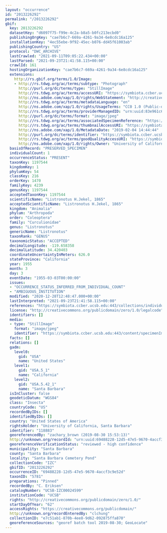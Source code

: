 ```yaml
---
layout: "occurrence"
id: "2013226292"
permalink: "/2013226292"
gbif:
  key: 2013226292
  datasetKey: "d6097f75-f99e-4c2a-b8a5-b0fc213ecbd0"
  publishingOrgKey: "cae7b6c7-669a-4261-9a34-6e8cdc16a125"
  installationKey: "4ec55ebe-9f92-45ec-b076-dd45f61003ab"
  publishingCountry: "US"
  protocol: "DWC_ARCHIVE"
  lastCrawled: "2021-09-11T09:05:22.434+00:00"
  lastParsed: "2021-09-23T21:41:58.115+00:00"
  crawlId: 161
  hostingOrganizationKey: "cae7b6c7-669a-4261-9a34-6e8cdc16a125"
  extensions:
    http://rs.gbif.org/terms/1.0/Image:
    - http://rs.tdwg.org/ac/terms/subtype: "Photograph"
      http://purl.org/dc/terms/type: "StillImage"
      http://rs.tdwg.org/ac/terms/accessURI: "https://symbiota.ccber.ucsb.edu:443/content/specimenImages/UCSB_IZC/UCSB-IZC00024/UCSB-IZC00024599_lg.jpg"
      http://ns.adobe.com/xap/1.0/rights/WebStatement: "http://creativecommons.org/publicdomain/zero/1.0/"
      http://rs.tdwg.org/ac/terms/metadataLanguage: "en"
      http://ns.adobe.com/xap/1.0/rights/UsageTerms: "CC0 1.0 (Public-domain)"
      http://rs.tdwg.org/ac/terms/providerManagedID: "urn:uuid:83e961c6-7885-4268-95c5-500077e82a23"
      http://purl.org/dc/terms/format: "image/jpeg"
      http://rs.tdwg.org/ac/terms/associatedSpecimenReference: "https://symbiota.ccber.ucsb.edu:443/collections/individual/index.php?occid=118883"
      http://rs.tdwg.org/ac/terms/thumbnailAccessURI: "https://symbiota.ccber.ucsb.edu:443/content/specimenImages/UCSB_IZC/UCSB-IZC00024/UCSB-IZC00024599_tn.jpg"
      http://ns.adobe.com/xap/1.0/MetadataDate: "2019-02-04 14:44:44"
      http://purl.org/dc/terms/identifier: "https://symbiota.ccber.ucsb.edu:443/content/specimenImages/UCSB_IZC/UCSB-IZC00024/UCSB-IZC00024599_lg.jpg"
      http://rs.tdwg.org/ac/terms/goodQualityAccessURI: "https://symbiota.ccber.ucsb.edu:443/content/specimenImages/UCSB_IZC/UCSB-IZC00024/UCSB-IZC00024599.jpg"
      http://ns.adobe.com/xap/1.0/rights/Owner: "University of California, Santa Barbara"
  basisOfRecord: "PRESERVED_SPECIMEN"
  individualCount: 1
  occurrenceStatus: "PRESENT"
  taxonKey: 1197544
  kingdomKey: 1
  phylumKey: 54
  classKey: 216
  orderKey: 1470
  familyKey: 4239
  genusKey: 1197544
  acceptedTaxonKey: 1197544
  scientificName: "Listronotus H.Jekel, 1865"
  acceptedScientificName: "Listronotus H.Jekel, 1865"
  kingdom: "Animalia"
  phylum: "Arthropoda"
  order: "Coleoptera"
  family: "Curculionidae"
  genus: "Listronotus"
  genericName: "Listronotus"
  taxonRank: "GENUS"
  taxonomicStatus: "ACCEPTED"
  decimalLongitude: -119.658358
  decimalLatitude: 34.420403
  coordinateUncertaintyInMeters: 626.0
  stateProvince: "California"
  year: 1955
  month: 3
  day: 3
  eventDate: "1955-03-03T00:00:00"
  issues:
  - "OCCURRENCE_STATUS_INFERRED_FROM_INDIVIDUAL_COUNT"
  - "AMBIGUOUS_INSTITUTION"
  modified: "2020-12-28T12:48:47.000+00:00"
  lastInterpreted: "2021-09-23T21:41:58.115+00:00"
  references: "https://symbiota.ccber.ucsb.edu:443/collections/individual/index.php?occid=118883"
  license: "http://creativecommons.org/publicdomain/zero/1.0/legalcode"
  identifiers: []
  media:
  - type: "StillImage"
    format: "image/jpeg"
    identifier: "https://symbiota.ccber.ucsb.edu:443/content/specimenImages/UCSB_IZC/UCSB-IZC00024/UCSB-IZC00024599_lg.jpg"
  facts: []
  relations: []
  gadm:
    level0:
      gid: "USA"
      name: "United States"
    level1:
      gid: "USA.5_1"
      name: "California"
    level2:
      gid: "USA.5.42_1"
      name: "Santa Barbara"
  isInCluster: false
  geodeticDatum: "WGS84"
  class: "Insecta"
  countryCode: "US"
  recordedByIDs: []
  identifiedByIDs: []
  country: "United States of America"
  rightsHolder: "University of California, Santa Barbara"
  identifier: "118883"
  georeferencedBy: "zachary_brown (2019-08-30 15:53:13)"
  http://unknown.org/recordId: "urn:uuid:69488228-12d5-47e5-9670-4accf3c9e52d"
  georeferenceVerificationStatus: "reviewed - high confidence"
  municipality: "Santa Barbara"
  county: "Santa Barbara"
  locality: "Santa Barbara Cemetery Pond"
  collectionCode: "IZC"
  gbifID: "2013226292"
  occurrenceID: "69488228-12d5-47e5-9670-4accf3c9e52d"
  taxonID: "5781"
  preparations: "Pinned"
  recordedBy: "C. Eriksen"
  catalogNumber: "UCSB-IZC00024599"
  institutionCode: "UCSB"
  rights: "http://creativecommons.org/publicdomain/zero/1.0/"
  startDayOfYear: "62"
  accessRights: "https://creativecommons.org/publicdomain/"
  http://unknown.org/recordEnteredBy: "clchung"
  collectionID: "e7c51ab1-870b-4ee8-9d62-092875ffa870"
  georeferenceSources: "georef batch tool 2019-08-30; GeoLocate"
---
```

